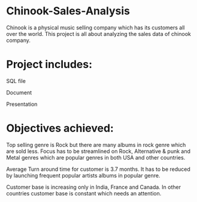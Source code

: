 # Chinook-Sales-Analysis
Chinook is a physical music selling company which has its customers all over the world. This project is all about analyzing the sales data of chinook company.
# Project includes:
SQL file

Document

Presentation

# Objectives achieved:
Top selling genre is Rock but there are many albums in rock genre which are sold less. Focus has to be streamlined on Rock, Alternative & punk and Metal genres which are popular genres in both USA and other countries.

Average Turn around time for customer is 3.7 months. It has to be reduced by launching frequent popular artists albums in popular genre.

 Customer base is increasing only in India, France and Canada. In other countries customer base is constant which needs an attention.
